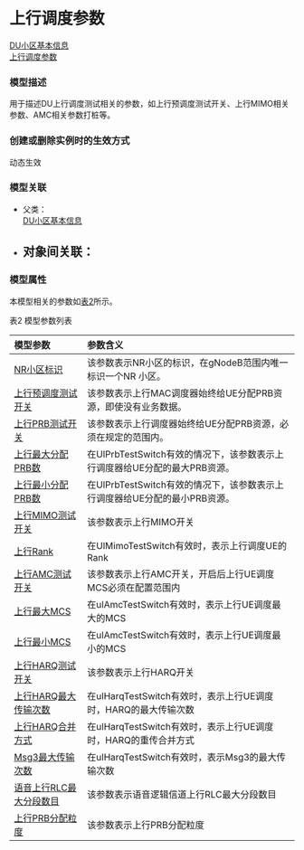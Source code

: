 # 上行调度参数[DU小区基本信息](../DU小区基本信息/README.md) <br>[上行调度参数](#) <br>### 模型描述用于描述DU上行调度测试相关的参数，如上行预调度测试开关、上行MIMO相关参数、AMC相关参数打桩等。### 创建或删除实例时的生效方式动态生效### 模型关联- 父类： <br>[DU小区基本信息](../DU小区基本信息/README.md) <br>- 对象间关联：    - ### 模型属性本模型相关的参数如<a href="#t2">表2</a>所示。表2 模型参数列表<table id = "t2"><thread><tr><th align = "left">模型参数</th><th align = "left">参数含义</th></tr></thread><tbody><tr><td id = "NR小区标识-1"><a href = "NR小区标识-1.html">NR小区标识</a></td><td>该参数表示NR小区的标识，在gNodeB范围内唯一标识一个NR 小区。</td></tr><tr><td id = "上行预调度测试开关-2"><a href = "上行预调度测试开关-2.html">上行预调度测试开关</a></td><td>该参数表示上行MAC调度器始终给UE分配PRB资源，即使没有业务数据。</td></tr><tr><td id = "上行PRB测试开关-3"><a href = "上行PRB测试开关-3.html">上行PRB测试开关</a></td><td>该参数表示上行调度器始终给UE分配PRB资源，必须在规定的范围内。</td></tr><tr><td id = "上行最大分配PRB数-4"><a href = "上行最大分配PRB数-4.html">上行最大分配PRB数</a></td><td>在UlPrbTestSwitch有效的情况下，该参数表示上行调度器给UE分配的最大PRB资源。</td></tr><tr><td id = "上行最小分配PRB数-5"><a href = "上行最小分配PRB数-5.html">上行最小分配PRB数</a></td><td>在UlPrbTestSwitch有效的情况下，该参数表示上行调度器给UE分配的最小PRB资源。</td></tr><tr><td id = "上行MIMO测试开关-6"><a href = "上行MIMO测试开关-6.html">上行MIMO测试开关</a></td><td>该参数表示上行MIMO开关</td></tr><tr><td id = "上行Rank-7"><a href = "上行Rank-7.html">上行Rank</a></td><td>在UlMimoTestSwitch有效时，表示上行调度UE的Rank</td></tr><tr><td id = "上行AMC测试开关-8"><a href = "上行AMC测试开关-8.html">上行AMC测试开关</a></td><td>该参数表示上行AMC开关，开启后上行UE调度MCS必须在配置范围内</td></tr><tr><td id = "上行最大MCS-9"><a href = "上行最大MCS-9.html">上行最大MCS</a></td><td>在ulAmcTestSwitch有效时，表示上行UE调度最大的MCS</td></tr><tr><td id = "上行最小MCS-10"><a href = "上行最小MCS-10.html">上行最小MCS</a></td><td>在ulAmcTestSwitch有效时，表示上行UE调度最小的MCS</td></tr><tr><td id = "上行HARQ测试开关-11"><a href = "上行HARQ测试开关-11.html">上行HARQ测试开关</a></td><td>该参数表示上行HARQ开关</td></tr><tr><td id = "上行HARQ最大传输次数-12"><a href = "上行HARQ最大传输次数-12.html">上行HARQ最大传输次数</a></td><td>在ulHarqTestSwitch有效时，表示上行UE调度时，HARQ的最大传输次数</td></tr><tr><td id = "上行HARQ合并方式-13"><a href = "上行HARQ合并方式-13.html">上行HARQ合并方式</a></td><td>在ulHarqTestSwitch有效时，表示上行UE调度时，HARQ的重传合并方式</td></tr><tr><td id = "Msg3最大传输次数-14"><a href = "Msg3最大传输次数-14.html">Msg3最大传输次数</a></td><td>在ulHarqTestSwitch有效时，表示Msg3的最大传输次数</td></tr><tr><td id = "语音上行RLC最大分段数目-15"><a href = "语音上行RLC最大分段数目-15.html">语音上行RLC最大分段数目</a></td><td>该参数表示语音逻辑信道上行RLC最大分段数目</td></tr><tr><td id = "上行PRB分配粒度-16"><a href = "上行PRB分配粒度-16.html">上行PRB分配粒度</a></td><td>该参数表示上行PRB分配粒度</td></tr></tbody></table>